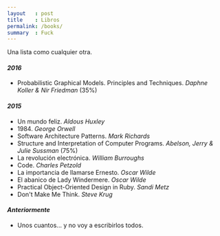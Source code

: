 ```yaml
---
layout   : post
title    : Libros
permalink: /books/
summary  : Fuck
---
```


Una lista como cualquier otra.


#### *2016*

- Probabilistic Graphical Models. Principles and Techniques. *Daphne Koller & Nir Friedman* (35%)

#### *2015*

- Un mundo feliz. *Aldous Huxley*
- 1984\. *George Orwell*
- Software Architecture Patterns. *Mark Richards*
- Structure and Interpretation of Computer Programs. *Abelson, Jerry & Julie Sussman* (75%)
- La revolución electrónica. *William Burroughs*
- Code. *Charles Petzold*
- La importancia de llamarse Ernesto. *Oscar Wilde*
- El abanico de Lady Windermere. *Oscar Wilde*
- Practical Object-Oriented Design in Ruby. *Sandi Metz*
- Don't Make Me Think. *Steve Krug*

#### *Anteriormente*

- Unos cuantos... y no voy a escribirlos todos.
